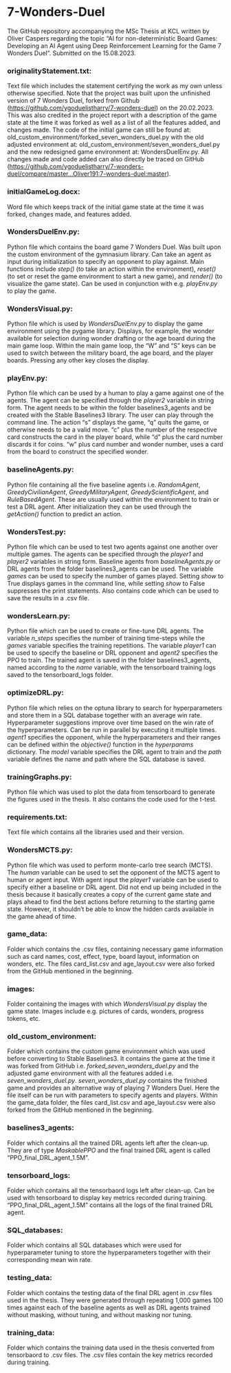 # 7-Wonders-Duel

The GitHub repository accompanying the MSc Thesis at KCL written by Oliver Caspers regarding the topic “AI for non-deterministic Board Games: Developing an AI Agent using Deep Reinforcement Learning for the Game 7 Wonders Duel”. Submitted on the 15.08.2023.

### originalityStatement.txt: 
Text file which includes the statement certifying the work as my own unless otherwise specified. Note that the project was built upon the unfinished version of 7 Wonders Duel, forked from Github (https://github.com/ygoduelistharry/7-wonders-duel) on the 20.02.2023. This was also credited in the project report with a description of the game state at the time it was forked as well as a list of all the features added, and changes made. The code of the initial game can still be found at: old_custom_environment/forked_seven_wonders_duel.py with the old adjusted environment at: old_custom_environment/seven_wonders_duel.py and the new redesigned game environment at: WondersDuelEnv.py. All changes made and code added can also directly be traced on GitHub (https://github.com/ygoduelistharry/7-wonders-duel/compare/master...Oliver191:7-wonders-duel:master).

### initialGameLog.docx: 
Word file which keeps track of the initial game state at the time it was forked, changes made, and features added.

### WondersDuelEnv.py:
Python file which contains the board game 7 Wonders Duel. Was built upon the custom environment of the gymnasium library. Can take an agent as input during initialization to specify an opponent to play against. Main functions include *step()* (to take an action within the environment), *reset()* (to set or reset the game environment to start a new game), and *render()* (to visualize the game state). Can be used in conjunction with e.g. *playEnv.py* to play the game.

### WondersVisual.py:
Python file which is used by *WondersDuelEnv.py* to display the game environment using the pygame library. Displays, for example, the wonder available for selection during wonder drafting or the age board during the main game loop. Within the main game loop, the “W” and “S” keys can be used to switch between the military board, the age board, and the player boards. Pressing any other key closes the display. 

### playEnv.py:
Python file which can be used by a human to play a game against one of the agents. The agent can be specified through the *player2* variable in string form. The agent needs to be within the folder baselines3_agents and be created with the Stable Baselines3 library. The user can play through the command line. The action “s” displays the game, “q” quits the game, or otherwise needs to be a valid move. “c” plus the number of the respective card constructs the card in the player board, while “d” plus the card number discards it for coins. “w” plus card number and wonder number, uses a card from the board to construct the specified wonder. 

### baselineAgents.py:
Python file containing all the five baseline agents i.e. *RandomAgent*, *GreedyCivilianAgent*, *GreedyMilitaryAgent*, *GreedyScientificAgent*, and *RuleBasedAgent*. These are usually used within the environment to train or test a DRL agent. After initialization they can be used through the *getAction()* function to predict an action. 

### WondersTest.py:
Python file which can be used to test two agents against one another over multiple games. The agents can be specified through the *player1* and *player2* variables in string form. Baseline agents from *baselineAgents.py* or DRL agents from the folder baselines3_agents can be used. The variable *games* can be used to specify the number of games played. Setting *show* to True displays games in the command line, while setting *show* to False suppresses the print statements. Also contains code which can be used to save the results in a .csv file. 

### wondersLearn.py:
Python file which can be used to create or fine-tune DRL agents. The variable *n_steps* specifies the number of training time-steps while the *games* variable specifies the training repetitions. The variable *player1* can be used to specify the baseline or DRL opponent and *agent2* specifies the PPO to train. The trained agent is saved in the folder baselines3_agents, named according to the *name* variable, with the tensorboard training logs saved to the tensorboard_logs folder.

### optimizeDRL.py:
Python file which relies on the optuna library to search for hyperparameters and store them in a SQL database together with an average win rate. Hyperparameter suggestions improve over time based on the win rate of the hyperparameters. Can be run in parallel by executing it multiple times. *agent1* specifies the opponent, while the hyperparameters and their ranges can be defined within the *objective()* function in the *hyperparams* dictionary. The *model* variable specifies the DRL agent to train and the *path* variable defines the name and path where the SQL database is saved. 

### trainingGraphs.py:
Python file which was used to plot the data from tensorboard to generate the figures used in the thesis. It also contains the code used for the t-test. 

### requirements.txt:
Text file which contains all the libraries used and their version.

### WondersMCTS.py:
Python file which was used to perform monte-carlo tree search (MCTS). The *human* variable can be used to set the opponent of the MCTS agent to human or agent input. With agent input the *player1* variable can be used to specify either a baseline or DRL agent. Did not end up being included in the thesis because it basically creates a copy of the current game state and plays ahead to find the best actions before returning to the starting game state. However, it shouldn’t be able to know the hidden cards available in the game ahead of time. 

### game_data:
Folder which contains the .csv files, containing necessary game information such as card names, cost, effect, type, board layout, information on wonders, etc. The files card_list.csv and age_layout.csv were also forked from the GitHub mentioned in the beginning. 

### images:
Folder containing the images with which *WondersVisual.py* display the game state. Images include e.g. pictures of cards, wonders, progress tokens, etc.

### old_custom_environment:
Folder which contains the custom game environment which was used before converting to Stable Baselines3. It contains the game at the time it was forked from GitHub i.e. *forked_seven_wonders_duel.py* and the adjusted game environment with all the features added i.e. *seven_wonders_duel.py*. *seven_wonders_duel.py* contains the finished game and provides an alternative way of playing 7 Wonders Duel. Here the file itself can be run with parameters to specify agents and players. Within the game_data folder, the files card_list.csv and age_layout.csv were also forked from the GitHub mentioned in the beginning. 

### baselines3_agents:
Folder which contains all the trained DRL agents left after the clean-up. They are of type *MaskablePPO* and the final trained DRL agent is called “PPO_final_DRL_agent_1.5M”. 

### tensorboard_logs:
Folder which contains all the tensorbaord logs left after clean-up. Can be used with tensorboard to display key metrics recorded during training. “PPO_final_DRL_agent_1.5M” contains all the logs of the final trained DRL agent. 

### SQL_databases:
Folder which contains all SQL databases which were used for hyperparameter tuning to store the hyperparameters together with their corresponding mean win rate. 

### testing_data:
Folder which contains the testing data of the final DRL agent in .csv files used in the thesis. They were generated through repeating 1,000 games 100 times against each of the baseline agents as well as DRL agents trained without masking, without tuning, and without masking nor tuning.

### training_data: 
Folder which contains the training data used in the thesis converted from tensorbaord to .csv files. The .csv files contain the key metrics recorded during training. 
